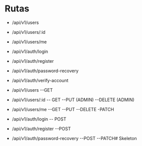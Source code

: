 # Rutas

- /api/v1/users
- /api/v1/users/:id
- /api/v1/users/me
- /api/v1/auth/login
- /api/v1/auth/register
- /api/v1/auth/password-recovery
- /api/v1/auth/verify-account

- /api/v1/users
--GET 

- /api/v1/users/:id
-- GET 
--PUT (ADMIN)
--DELETE (ADMIN)

- /api/v1/users/me
--GET 
--PUT 
--DELETE
-PATCH

- /api/v1/auth/login
-- POST

- /api/v1/auth/register
--POST

- /api/v1/auth/password-recovery
--POST
--PATCH#   S k e l e t o n  
 